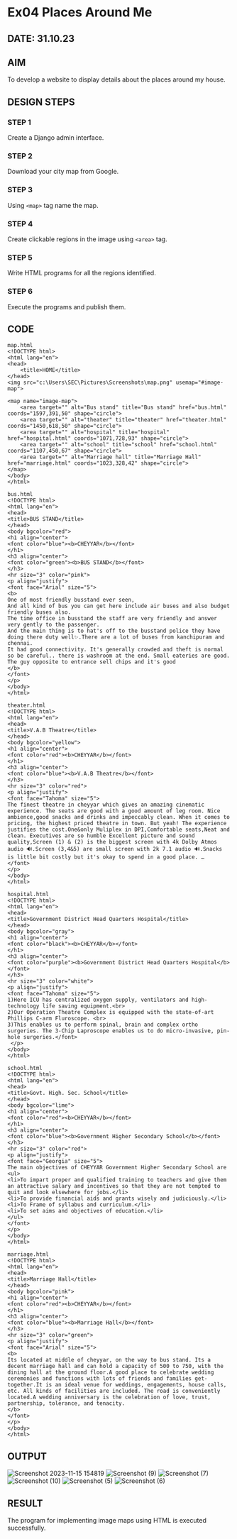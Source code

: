 # Ex04 Places Around Me
## DATE: 31.10.23

## AIM
To develop a website to display details about the places around my house.

## DESIGN STEPS

### STEP 1
Create a Django admin interface.

### STEP 2
Download your city map from Google.

### STEP 3
Using ```<map>``` tag name the map.

### STEP 4
Create clickable regions in the image using ```<area>``` tag.

### STEP 5
Write HTML programs for all the regions identified.

### STEP 6
Execute the programs and publish them.

## CODE
```
map.html
<!DOCTYPE html>
<html lang="en">
<head>
    <title>HOME</title>
</head>
<img src="c:\Users\SEC\Pictures\Screenshots\map.png" usemap="#image-map">

<map name="image-map">
    <area target="" alt="Bus stand" title="Bus stand" href="bus.html" coords="1597,391,50" shape="circle">
    <area target="" alt="theater" title="theater" href="theater.html" coords="1450,618,50" shape="circle">
    <area target="" alt="hospital" title="hospital" href="hospital.html" coords="1071,728,93" shape="circle">
    <area target="" alt="school" title="school" href="school.html" coords="1107,450,67" shape="circle">
    <area target="" alt="Marriage hall" title="Marriage Hall" href="marriage.html" coords="1023,328,42" shape="circle">
</map>
</body>
</html>
```
```
bus.html
<!DOCTYPE html>
<html lang="en">
<head>
<title>BUS STAND</title>
</head>
<body bgcolor="red">
<h1 align="center">
<font color="blue"><b>CHEYYAR</b></font>
</h1>
<h3 align="center">
<font color="green"><b>BUS STAND</b></font>
</h3>
<hr size="3" color="pink">
<p align="justify">
<font face="Arial" size="5">
<b>
One of most friendly busstand ever seen,
And all kind of bus you can get here include air buses and also budget friendly buses also.
The time office in busstand the staff are very friendly and answer very gently to the passenger.
And the main thing is to hat's off to the busstand police they have doing there duty well✨.There are a lot of buses from kanchipuram and chennai.
It had good connectivity. It's generally crowded and theft is normal so be careful.. there is washroom at the end. Small eateries are good. The guy opposite to entrance sell chips and it's good
</b>
</font>
</p>
</body>
</html>
```
```
theater.html
<!DOCTYPE html>
<html lang="en">
<head>
<title>V.A.B Theatre</title>
</head>
<body bgcolor="yellow">
<h1 align="center">
<font color="red"><b>CHEYYAR</b></font>
</h1>
<h3 align="center">
<font color="blue"><b>V.A.B Theatre</b></font>
</h3>
<hr size="3" color="red">
<p align="justify">
<font face="Tahoma" size="5">
The finest theatre in cheyyar which gives an amazing cinematic experience. The seats are good with a good amount of leg room. Nice ambience,good snacks and drinks and impeccably clean. When it comes to pricing, the highest priced theatre in town. But yeah! The experience justifies the cost.One&only Muliplex in DPI,Comfortable seats,Neat and clean. Executives are so humble Excellent picture and sound quality,Screen (1) & (2) is the biggest screen with 4k Dolby Atmos audio 🔊.Screen (3,4&5) are small screen with 2k 7.1 audio 🔊.Snacks is little bit costly but it's okay to spend in a good place. …
</font>
</p>
</body>
</html>
```
```
hospital.html
<!DOCTYPE html>
<html lang="en">
<head>
<title>Government District Head Quarters Hospital</title>
</head>
<body bgcolor="gray">
<h1 align="center">
<font color="black"><b>CHEYYAR</b></font>
</h1>
<h3 align="center">
<font color="purple"><b>Government District Head Quarters Hospital</b></font>
</h3>
<hr size="3" color="white">
<p align="justify">
<font face="Tahoma" size="5">
1)Here ICU has centralized oxygen supply, ventilators and high-technology life saving equipment.<br>
2)Our Operation Theatre Complex is equipped with the state-of-art Phillips C-arm Fluroscope. <br>
3)This enables us to perform spinal, brain and complex ortho surgeries. The 3-Chip Laproscope enables us to do micro-invasive, pin-hole surgeries.</font>
 </p>
</body>
</html>

```
```
school.html
<!DOCTYPE html>
<html lang="en">
<head>
<title>Govt. High. Sec. School</title>
</head>
<body bgcolor="lime">
<h1 align="center">
<font color="red"><b>CHEYYAR</b></font>
</h1>
<h3 align="center">
<font color="blue"><b>Government Higher Secondary School</b></font>
</h3>
<hr size="3" color="red">
<p align="justify">
<font face="Georgia" size="5">
The main objectives of CHEYYAR Government Higher Secondary School are 
<ul>
<li>To impart proper and qualified training to teachers and give them an attractive salary and incentives so that they are not tempted to quit and look elsewhere for jobs.</li>
<li>To provide financial aids and grants wisely and judiciously.</li>
<li>To Frame of syllabus and curriculum.</li>
<li>To set aims and objectives of education.</li>
</ul>
</font>
</p>
</body>
</html>
```
```
marriage.html
<!DOCTYPE html>
<html lang="en">
<head>
<title>Marriage Hall</title>
</head>
<body bgcolor="pink">
<h1 align="center">
<font color="red"><b>CHEYYAR</b></font>
</h1>
<h3 align="center">
<font color="blue"><b>Marriage Hall</b></font>
</h3>
<hr size="3" color="green">
<p align="justify">
<font face="Arial" size="5">
<b>
Its located at middle of cheyyar, on the way to bus stand. Its a decent marriage hall and can hold a capacity of 500 to 750, with the dining hall at the ground floor.A good place to celebrate wedding ceremonies and functions with lots of friends and families get-together.It is an ideal venue for weddings, engagements, house calls, etc. All kinds of facilities are included. The road is conveniently located.A wedding anniversary is the celebration of love, trust, partnership, tolerance, and tenacity.
</b>
</font>
</p>
</body>
</html>
```

## OUTPUT
![Screenshot 2023-11-15 154819](https://github.com/sanjay3061/NearMe/assets/121215929/858ab148-8419-4014-a1dd-2b8c3ec4c474)
![Screenshot (9)](https://github.com/sanjay3061/NearMe/assets/121215929/1dd12ee4-cb61-404b-961e-e56a559a719a)
![Screenshot (7)](https://github.com/sanjay3061/NearMe/assets/121215929/6550dbc8-1452-4f83-83f5-34c150b3926a)
![Screenshot (10)](https://github.com/sanjay3061/NearMe/assets/121215929/66d1e084-b631-43ff-9476-3da5b2ccc0c7)
![Screenshot (5)](https://github.com/sanjay3061/NearMe/assets/121215929/ae98b1b5-2da2-44b9-9226-903aeff42599)
![Screenshot (6)](https://github.com/sanjay3061/NearMe/assets/121215929/af0da331-1c52-44a4-b00d-25ddc6020c8e)









## RESULT
The program for implementing image maps using HTML is executed successfully.
